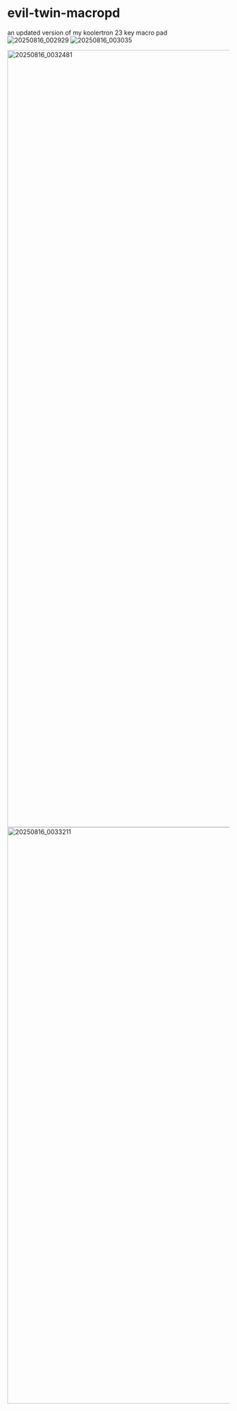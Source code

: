 # evil-twin-macropd
an updated version of my koolertron 23 key macro pad 
![20250816_002929](https://github.com/user-attachments/assets/bf1bdaf9-86e3-42d7-b9b9-f05c5524d0d2)
![20250816_003035](https://github.com/user-attachments/assets/20b95d32-0d9d-4028-a1f1-f263a514bec0)

<img width="2608" height="1758" alt="20250816_0032481" src="https://github.com/user-attachments/assets/d73a2152-cf4e-4ce8-96e8-884142ddc371" />

<img width="3679" height="1304" alt="20250816_0033211" src="https://github.com/user-attachments/assets/a8c48ce4-34ef-4529-9d08-dbb9d5eea1c7" />
